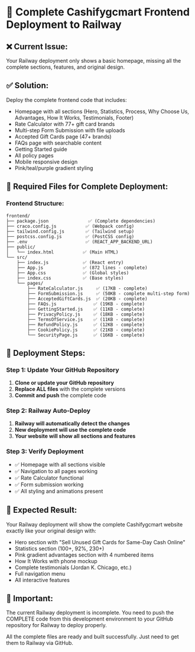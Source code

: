 # 🚀 Complete Cashifygcmart Frontend Deployment to Railway

## ❌ Current Issue:
Your Railway deployment only shows a basic homepage, missing all the complete sections, features, and original design.

## ✅ Solution:
Deploy the complete frontend code that includes:
- Homepage with all sections (Hero, Statistics, Process, Why Choose Us, Advantages, How It Works, Testimonials, Footer)
- Rate Calculator with 77+ gift card brands
- Multi-step Form Submission with file uploads
- Accepted Gift Cards page (47+ brands)
- FAQs page with searchable content
- Getting Started guide
- All policy pages
- Mobile responsive design
- Pink/teal/purple gradient styling

## 📂 Required Files for Complete Deployment:

### Frontend Structure:
```
frontend/
├── package.json               ✅ (Complete dependencies)
├── craco.config.js           ✅ (Webpack config)
├── tailwind.config.js        ✅ (Tailwind setup)
├── postcss.config.js         ✅ (PostCSS config)
├── .env                      ✅ (REACT_APP_BACKEND_URL)
├── public/
│   └── index.html           ✅ (Main HTML)
└── src/
    ├── index.js             ✅ (React entry)
    ├── App.js               ✅ (872 lines - complete)
    ├── App.css              ✅ (Global styles)
    ├── index.css            ✅ (Base styles)
    └── pages/
        ├── RateCalculator.js     ✅ (17KB - complete)
        ├── FormSubmission.js     ✅ (50KB - complete multi-step form)
        ├── AcceptedGiftCards.js  ✅ (20KB - complete)
        ├── FAQs.js              ✅ (19KB - complete)
        ├── GettingStarted.js    ✅ (11KB - complete)
        ├── PrivacyPolicy.js     ✅ (18KB - complete)
        ├── TermsOfService.js    ✅ (11KB - complete)
        ├── RefundPolicy.js      ✅ (12KB - complete)
        ├── CookiePolicy.js      ✅ (21KB - complete)
        └── SecurityPage.js      ✅ (16KB - complete)
```

## 🔧 Deployment Steps:

### Step 1: Update Your GitHub Repository
1. **Clone or update your GitHub repository**
2. **Replace ALL files** with the complete versions
3. **Commit and push** the complete code

### Step 2: Railway Auto-Deploy
1. **Railway will automatically detect the changes**
2. **New deployment will use the complete code**
3. **Your website will show all sections and features**

### Step 3: Verify Deployment
- ✅ Homepage with all sections visible
- ✅ Navigation to all pages working
- ✅ Rate Calculator functional
- ✅ Form submission working
- ✅ All styling and animations present

## 🎯 Expected Result:
Your Railway deployment will show the complete Cashifygcmart website exactly like your original design with:
- Hero section with "Sell Unused Gift Cards for Same-Day Cash Online"
- Statistics section (100+, 92%, 230+)
- Pink gradient advantages section with 4 numbered items
- How It Works with phone mockup
- Complete testimonials (Jordan K. Chicago, etc.)
- Full navigation menu
- All interactive features

## 🚨 Important:
The current Railway deployment is incomplete. You need to push the COMPLETE code from this development environment to your GitHub repository for Railway to deploy properly.

All the complete files are ready and built successfully. Just need to get them to Railway via GitHub.